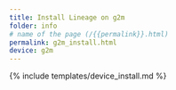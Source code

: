 ```yaml
---
title: Install Lineage on g2m
folder: info
# name of the page (/{{permalink}}.html)
permalink: g2m_install.html
device: g2m
---
```

{% include templates/device_install.md %}
